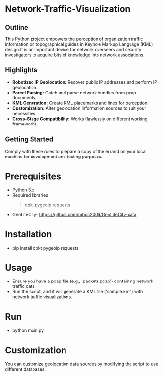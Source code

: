 # Network-Traffic-Visualization

## Outline

This Python project empowers the perception of organization traffic information on topographical guides in Keyhole Markup Language (KML) design.It is an important device for network overseers and security investigators to acquire bits of knowledge into network associations.

## Highlights

- **Robotized IP Geolocation:** Recover public IP addresses and perform IP geolocation.
- **Parcel Parsing:** Catch and parse network bundles from pcap documents.
- **KML Generation:** Create KML placemarks and lines for perception.
- **Customization:** Alter geolocation information sources to suit your necessities.
- **Cross-Stage Compatibility:** Works flawlessly on different working frameworks.

## Getting Started

  Comply with these rules to prepare a copy of the errand on your local machine for development and testing purposes.

# Prerequisites

- Python 3.x
- Required libraries
    >dpkt
    >pygeoip 
    >requests
- GeoLiteCity- https://github.com/mbcc2006/GeoLiteCity-data

# Installation

- pip install dpkt pygeoip requests

# Usage
- Ensure you have a pcap file (e.g., 'packets.pcap') containing network traffic data.
- Run the script, and it will generate a KML file ('sample.kml') with network traffic visualizations.

# Run
- python main.py

# Customization
You can customize geolocation data sources by modifying the script to use different databases.
